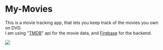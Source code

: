 # My-Movies
This is a movie tracking app, that lets you keep track of the movies you own on DVD. </br>
I am using "[TMDB](https://www.themoviedb.org/)" api for the movie data, and [Firebase](https://firebase.google.com) for the backend. 

![](/Assets/Product-Images/product-hero.png)
